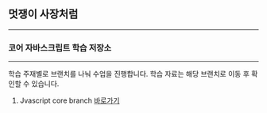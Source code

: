 ## 멋쟁이 사장처럼

---

### 코어 자바스크립트 학습 저장소

---

학습 주재별로 브랜치를 나눠 수업을 진행합니다.
학습 자료는 해당 브랜치로 이동 후 확인할 수 있습니다.

1. Jvascript core branch [바로가기](https://github.com/dudgus8797/core_js/tree/01.core)
